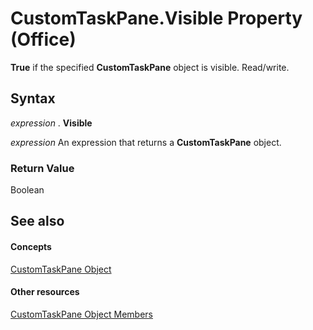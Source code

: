 
# CustomTaskPane.Visible Property (Office)

 **True** if the specified **CustomTaskPane** object is visible. Read/write.


## Syntax

 _expression_ . **Visible**

 _expression_ An expression that returns a **CustomTaskPane** object.


### Return Value

Boolean


## See also


#### Concepts


[CustomTaskPane Object](7ed379b7-d070-4d7b-abe1-92dc73d3d137.md)
#### Other resources


[CustomTaskPane Object Members](858cc1d3-6fe8-5fa2-5a1c-416255227de8.md)
